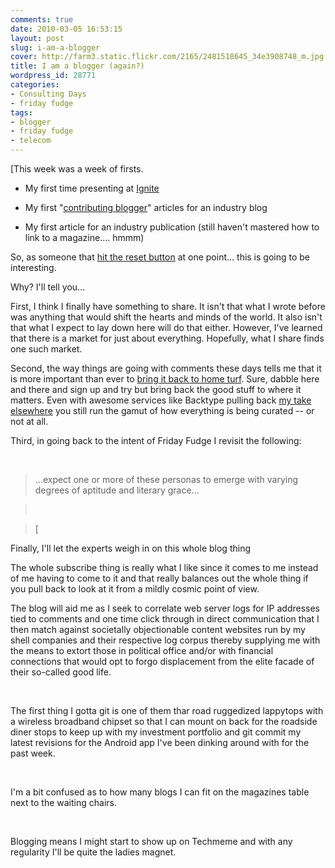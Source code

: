 ```yaml
---
comments: true
date: 2010-03-05 16:53:15
layout: post
slug: i-am-a-blogger
cover: http://farm3.static.flickr.com/2165/2481518645_34e3908748_m.jpg
title: I am a blogger (again?)
wordpress_id: 28771
categories:
- Consulting Days
- friday fudge
tags:
- blogger
- friday fudge
- telecom
---
```


[This week was a week of firsts.






  * My first time presenting at [Ignite](http://fudge.org/the-redneck-guide-to-silicon-valley/)


  * My first "[contributing blogger](http://www.telecompetitor.com/author/jcuthrell/)" articles for an industry blog


  * My first article for an industry publication (still haven't mastered how to link to a magazine.... hmmm) 




So, as someone that [hit the reset button](http://www.flickr.com/photos/jcuthrell/tags/resetbutton/) at one point... this is going to be interesting.




Why?  I'll tell you...




First, I think I finally have something to share.  It isn't that what I wrote before was anything that would shift the hearts and minds of the world.  It also isn't that what I expect to lay down here will do that either.  However, I've learned that there is a market for just about everything.  Hopefully, what I share finds one such market.




Second, the way things are going with comments these days tells me that it is more important than ever to [bring it back to home turf](http://www.1938media.com/social-media-will-kill-your-brand/). Sure, dabble here and there and sign up and try but bring back the good stuff to where it matters.  Even with awesome services like Backtype pulling back [my take elsewhere](http://fudge.org/my-take/) you still run the gamut of how everything is being curated -- or not at all.




Third, in going back to the intent of Friday Fudge I revisit the following:




 




> ...expect one or more of these personas to emerge with varying degrees of aptitude and literary grace...

> 
>  
> 
> 

> 
> [
> 
> 





Finally, I'll let the experts weigh in on this whole blog thing


<a href="http://www.flickr.com/photos/jcuthrell/11372155803/" title="The Dude by qthrul, on Flickr"></a>


The whole subscribe thing is really what I like since it comes to me instead of me having to come to it and that really balances out the whole thing if you pull back to look at it from a mildly cosmic point of view.


<a href="http://www.flickr.com/photos/jcuthrell/11372079054/" title="The Villian by qthrul, on Flickr"></a>



The blog will aid me as I seek to correlate web server logs for IP addresses tied to comments and one time click through in direct communication that I then match against societally objectionable content websites run by my shell companies and their respective log corpus thereby supplying me with the means to extort those in political office and/or with financial connections that would opt to forgo displacement from the elite facade of their so-called good life.




<a href="http://www.flickr.com/photos/jcuthrell/11372079044/" title="The Biker by qthrul, on Flickr"></a>
 




The first thing I gotta git is one of them thar road ruggedized lappytops with a wireless broadband chipset so that I can mount on back for the roadside diner stops to keep up with my investment portfolio and git commit my latest revisions for the Android app I've been dinking around with for the past week.




 


<a href="http://www.flickr.com/photos/jcuthrell/11372155673/" title="The Barber by qthrul, on Flickr"></a>


I'm a bit confused as to how many blogs I can fit on the magazines table next to the waiting chairs.




 



<a href="http://www.flickr.com/photos/jcuthrell/11372017405/" title="The Bland by qthrul, on Flickr"></a>

Blogging means I might start to show up on Techmeme and with any regularity I'll be quite the ladies magnet.
